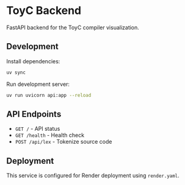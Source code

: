 # ToyC Backend

FastAPI backend for the ToyC compiler visualization.

## Development

Install dependencies:
```bash
uv sync
```

Run development server:
```bash
uv run uvicorn api:app --reload
```

## API Endpoints

- `GET /` - API status
- `GET /health` - Health check
- `POST /api/lex` - Tokenize source code

## Deployment

This service is configured for Render deployment using `render.yaml`.